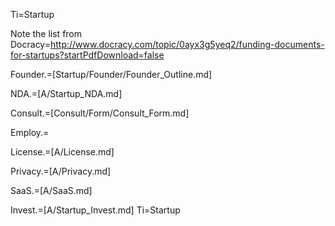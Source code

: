 Ti=Startup

Note the list from Docracy=http://www.docracy.com/topic/0ayx3g5yeq2/funding-documents-for-startups?startPdfDownload=false

Founder.=[Startup/Founder/Founder_Outline.md]

NDA.=[A/Startup_NDA.md]

Consult.=[Consult/Form/Consult_Form.md]

Employ.=

License.=[A/License.md]

Privacy.=[A/Privacy.md]

SaaS.=[A/SaaS.md]

Invest.=[A/Startup_Invest.md]  Ti=Startup